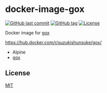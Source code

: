 # docker-image-gox

[![GitHub last commit](https://img.shields.io/github/last-commit/suzuki-shunsuke/docker-image-gox.svg)](https://github.com/suzuki-shunsuke/docker-image-gox)
[![GitHub tag](https://img.shields.io/github/tag/suzuki-shunsuke/docker-image-gox.svg)](https://github.com/suzuki-shunsuke/docker-image-gox/releases)
[![License](http://img.shields.io/badge/license-mit-blue.svg?style=flat-square)](https://raw.githubusercontent.com/suzuki-shunsuke/docker-image-gox/master/LICENSE)

Docker image for [gox](https://github.com/tcnksm/gox)

https://hub.docker.com/r/suzukishunsuke/gox/

* Alpine
* [gox](https://github.com/mitchellh/gox)

## License

[MIT](LICENSE)
